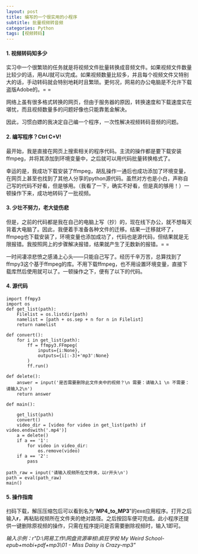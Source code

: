 ```yaml
---
layout: post
title: 编写的一个很实用的小程序
subtitle: 批量视频转音频
categories: Python
tags: [视频转码]
---
```


#### 1. 视频转码知多少
实习中一个很繁琐的任务就是将视频文件批量转换成音频文件。如果视频文件数量比较少的话，用AU就可以完成。如果视频数量比较多，并且每个视频文件又特别大的话，手动转码就会特别地耗时且繁琐。更何况，网易的办公电脑是不允许下载盗版Adobe的。= =

网络上虽有很多格式转换的网页，但由于服务器的原因，转换速度和下载速度实在堪忧，而且视频数量多的问题好像也只能靠氪金解决。

因此，习惯白嫖的我决定自己编一个程序，一次性解决视频转码音频的问题。

#### 2. 编写程序？Ctrl C+V!
最开始，我是直接在网页上搜索相关的程序代码。主流的操作都是要下载安装ffmpeg，并将其添加到环境变量中，之后就可以用代码批量转换格式了。

幸运的是，我成功下载安装了ffmpeg，胡乱操作一通后也成功添加了环境变量，在网页上甚至也找到了其他人分享的python源代码。虽然对方也是小白，声称自己写的代码不好看，但是够用。（我看了一下，确实不好看，但是真的够用！）一顿操作下来，成功地转码了一批视频。

#### 3. 少壮不努力，老大徒伤悲
但是，之前的代码都是我在自己的电脑上写（抄）的，现在线下办公，就不想每天背着大电脑了。因此，我便着手准备各种文件的迁移。结果一迁移就坏了，ffmpeg也下载安装了，环境变量也添加成功了，代码也是源代码，但结果就是无限报错。我按照网上的步骤解决报错，结果就产生了无数新的报错。= =

一时间凄凉悲愤之感涌上心头——只能自己写了。经历千辛万苦，总算找到了ffmpy3这个基于ffmpeg的库。不用下载ffmpeg，也不用设置环境变量，直接下载库然后使用就可以了。一顿操作之下，便有了以下的代码。

#### 4. 源代码
```
import ffmpy3
import os
def get_list(path):
    Filelist = os.listdir(path)
    namelist = [path + os.sep + n for n in Filelist]
    return namelist

def convert():
    for i in get_list(path):
        ff = ffmpy3.FFmpeg(
            inputs={i:None},
            outputs={i[:-3]+'mp3':None}
        )
        ff.run()

def delete():
    answer = input('是否需要删除此文件夹中的视频？\n 需要：请输入1 \n 不需要：请输入2\n')
    return answer

def main():
    
    get_list(path)
    convert()
    video_dir = [video for video in get_list(path) if video.endswith('.mp4')]
    a = delete()
    if a == '1':
        for video in video_dir:
            os.remove(video)
    if a == '2':
        pass

path_raw = input('请输入视频所在文件夹，以r开头\n')
path = eval(path_raw)
main()
```

#### 5. 操作指南
扫码下载，解压压缩包后可以看到名为“**MP4_to_MP3**”的exe应用程序。打开之后输入**r**，再粘贴视频所在文件夹的绝对路径。之后按回车便可完成。此小程序还提供一键删除原视频的操作，只需在程序提问是否需要删除视频时，输入1即可。

_输入示例：r"D:\网易工作\网盘资源审核\疯狂学校 My Weird School- epub+mobi+pdf+mp3\01 - Miss Daisy is Crazy-mp3"_
